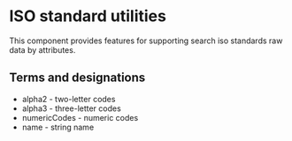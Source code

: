 # ISO standard utilities
This component provides features for supporting search iso standards raw data by attributes.

## Terms and designations
- alpha2 - two-letter codes
- alpha3 - three-letter codes
- numericCodes - numeric codes
- name - string name